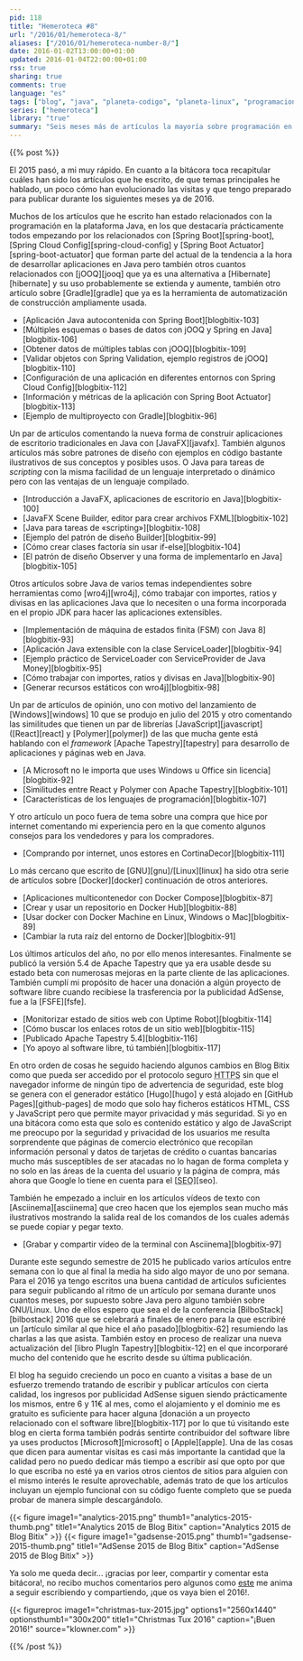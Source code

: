 ```yaml
---
pid: 118
title: "Hemeroteca #8"
url: "/2016/01/hemeroteca-8/"
aliases: ["/2016/01/hemeroteca-number-8/"]
date: 2016-01-02T13:00:00+01:00
updated: 2016-01-04T22:00:00+01:00
rss: true
sharing: true
comments: true
language: "es"
tags: ["blog", "java", "planeta-codigo", "planeta-linux", "programacion", "software", "software-libre", "tapestry", "gnu-linux"]
series: ["hemeroteca"]
library: "true"
summary: "Seis meses más de artículos la mayoría sobre programación en Java tratando algunas de las nuevas tendencias de programación con las posibilidades de la plataforma de la JVM. Unos pocos artículos más continuando la serie sobre Docker y uno de opinión sobre las licencias de Microsoft."
---
```


{{% post %}}

El 2015 pasó, a mi muy rápido. En cuanto a la bitácora toca recapitular cuáles han sido los artículos que he escrito, de que temas principales he hablado, un poco cómo han evolucionado las visitas y que tengo preparado para publicar durante los siguientes meses ya de 2016.

Muchos de los artículos que he escrito han estado relacionados con la programación en la plataforma Java, en los que destacaría prácticamente todos empezando por los relacionados con [Spring Boot][spring-boot], [Spring Cloud Config][spring-cloud-config] y [Spring Boot Actuator][spring-boot-actuator] que forman parte del actual de la tendencia a la hora de desarrollar aplicaciones en Java pero también otros cuantos relacionados con [jOOQ][jooq] que ya es una alternativa a [Hibernate][hibernate] y su uso probablemente se extienda y aumente, también otro artículo sobre [Gradle][gradle] que ya es la herramienta de automatización de construcción ampliamente usada.

* [Aplicación Java autocontenida con Spring Boot][blogbitix-103]
* [Múltiples esquemas o bases de datos con jOOQ y Spring en Java][blogbitix-106]
* [Obtener datos de múltiples tablas con jOOQ][blogbitix-109]
* [Validar objetos con Spring Validation, ejemplo registros de jOOQ][blogbitix-110]
* [Configuración de una aplicación en diferentes entornos con Spring Cloud Config][blogbitix-112]
* [Información y métricas de la aplicación con Spring Boot Actuator][blogbitix-113]
* [Ejemplo de multiproyecto con Gradle][blogbitix-96]

Un par de artículos comentando la nueva forma de construir aplicaciones de escritorio tradicionales en Java con [JavaFX][javafx]. También algunos artículos más sobre patrones de diseño con ejemplos en código bastante ilustrativos de sus conceptos y posibles usos. O Java para tareas de _scripting_ con la misma facilidad de un lenguaje interpretado o dinámico pero con las ventajas de un lenguaje compilado.

* [Introducción a JavaFX, aplicaciones de escritorio en Java][blogbitix-100]
* [JavaFX Scene Builder, editor para crear archivos FXML][blogbitix-102]
* [Java para tareas de «scripting»][blogbitix-108]
* [Ejemplo del patrón de diseño Builder][blogbitix-99]
* [Cómo crear clases factoría sin usar if-else][blogbitix-104]
* [El patrón de diseño Observer y una forma de implementarlo en Java][blogbitix-105]

Otros artículos sobre Java de varios temas independientes sobre herramientas como [wro4j][wro4j], cómo trabajar con importes, ratios y divisas en las aplicaciones Java que lo necesiten o una forma incorporada en el propio JDK para hacer las aplicaciones extensibles.

* [Implementación de máquina de estados finita (FSM) con Java 8][blogbitix-93]
* [Aplicación Java extensible con la clase ServiceLoader][blogbitix-94]
* [Ejemplo práctico de ServiceLoader con ServiceProvider de Java Money][blogbitix-95]
* [Cómo trabajar con importes, ratios y divisas en Java][blogbitix-90]
* [Generar recursos estáticos con wro4j][blogbitix-98]

Un par de artículos de opinión, uno con motivo del lanzamiento de [Windows][windows] 10 que se produjo en julio del 2015 y otro comentando las similitudes que tienen un par de librerías [JavaScript][javascript] ([React][react] y [Polymer][polymer]) de las que mucha gente está hablando con el _framework_ [Apache Tapestry][tapestry] para desarrollo de aplicaciones y páginas web en Java.

* [A Microsoft no le importa que uses Windows u Office sin licencia][blogbitix-92]
* [Similitudes entre React y Polymer con Apache Tapestry][blogbitix-101]
* [Características de los lenguajes de programación][blogbitix-107]

Y otro artículo un poco fuera de tema sobre una compra que hice por internet comentando mi experiencia pero en la que comento algunos consejos para los vendedores y para los compradores.

* [Comprando por internet, unos estores en CortinaDecor][blogbitix-111]

Lo más cercano que escrito de [GNU][gnu]/[Linux][linux] ha sido otra serie de artículos sobre [Docker][docker] continuación de otros anteriores.

* [Aplicaciones multicontenedor con Docker Compose][blogbitix-87]
* [Crear y usar un repositorio en Docker Hub][blogbitix-88]
* [Usar docker con Docker Machine en Linux, Windows o Mac][blogbitix-89]
* [Cambiar la ruta raíz del entorno de Docker][blogbitix-91]

Los últimos artículos del año, no por ello menos interesantes. Finalmente se publicó la versión 5.4 de Apache Tapestry que ya era usable desde su estado beta con numerosas mejoras en la parte cliente de las aplicaciones. También cumplí mi propósito de hacer una donación a algún proyecto de software libre cuando recibiese la trasferencia por la publicidad AdSense, fue a la [FSFE][fsfe].

* [Monitorizar estado de sitios web con Uptime Robot][blogbitix-114]
* [Cómo buscar los enlaces rotos de un sitio web][blogbitix-115]
* [Publicado Apache Tapestry 5.4][blogbitix-116]
* [Yo apoyo al software libre, tú también][blogbitix-117]

En otro orden de cosas he seguido haciendo algunos cambios en Blog Bitix como que pueda ser accedido por el protocolo seguro <abbr title="Hypertext Transfer Protocol Secure">HTTPS</abbr> sin que el navegador informe de ningún tipo de advertencia de seguridad, este blog se genera con el generador estático [Hugo][hugo] y está alojado en [GitHub Pages][github-pages] de modo que solo hay ficheros estáticos HTML, CSS y JavaScript pero que permite mayor privacidad y más seguridad. Si yo en una bitácora como esta que solo es contenido estático y algo de JavaScript me preocupo por la seguridad y privacidad de los usuarios me resulta sorprendente que páginas de comercio electrónico que recopilan información personal y datos de tarjetas de crédito o cuantas bancarias mucho más susceptibles de ser atacadas no lo hagan de forma completa y no solo en las áreas de la cuenta del usuario y la página de compra, más ahora que Google lo tiene en cuenta para el [<abbr title="Search Engine Optimization">SEO</abbr>][seo].

También he empezado a incluir en los artículos vídeos de texto con [Asciinema][asciinema] que creo hacen que los ejemplos sean mucho más ilustrativos mostrando la salida real de los comandos de los cuales además se puede copiar y pegar texto.

* [Grabar y compartir vídeo de la terminal con Asciinema][blogbitix-97]

Durante este segundo semestre de 2015 he publicado varios artículos entre semana con lo que al final la media ha sido algo mayor de uno por semana. Para el 2016 ya tengo escritos una buena cantidad de artículos suficientes para seguir publicando al ritmo de un artículo por semana durante unos cuantos meses, por supuesto sobre Java pero alguno también sobre GNU/Linux. Uno de ellos espero que sea el de la conferencia [BilboStack][bilbostack] 2016 que se celebrará a finales de enero para la que escribiré un [artículo similar al que hice el año pasado][blogbitix-62] resumiendo las charlas a las que asista. También estoy en proceso de realizar una nueva actualización del [libro PlugIn Tapestry][blogbitix-12] en el que incorporaré mucho del contenido que he escrito desde su última publicación.

El blog ha seguido creciendo un poco en cuanto a visitas a base de un esfuerzo tremendo tratando de escribir y publicar artículos con cierta calidad, los ingresos por publicidad AdSense siguen siendo prácticamente los mismos, entre 6 y 11€ al mes, como el alojamiento y el dominio me es gratuito es suficiente para hacer alguna [donación a un proyecto relacionado con el software libre][blogbitix-117] por lo que tú visitando este blog en cierta forma también podrás sentirte contribuidor del software libre ya uses productos [Microsoft][microsoft] o [Apple][apple]. Una de las cosas que dicen para aumentar visitas es casi más importante la cantidad que la calidad pero no puedo dedicar más tiempo a escribir así que opto por que lo que escriba no esté ya en varios otros cientos de sitios para alguien con el mismo interés le resulte aprovechable, además trato de que los artículos incluyan un ejemplo funcional con su código fuente completo que se pueda probar de manera simple descargándolo.

{{< figure
    image1="analytics-2015.png" thumb1="analytics-2015-thumb.png" title1="Analytics 2015 de Blog Bitix"
    caption="Analytics 2015 de Blog Bitix" >}}
    {{< figure
    image1="gadsense-2015.png" thumb1="gadsense-2015-thumb.png" title1="AdSense 2015 de Blog Bitix"
    caption="AdSense 2015 de Blog Bitix" >}}

Ya solo me queda decir... ¡gracias por leer, compartir y comentar esta bitácora!, no recibo muchos comentarios pero algunos como [este](https://twitter.com/josetesan/status/669434170221928449) me anima a seguir escribiendo y compartiendo, ¡que os vaya bien el 2016!.

{{< figureproc
    image1="christmas-tux-2015.jpg" options1="2560x1440" optionsthumb1="300x200" title1="Christmas Tux 2016"
    caption="¡Buen 2016!" source="klowner.com" >}}

{{% /post %}}
